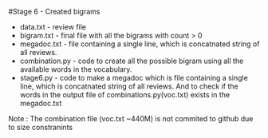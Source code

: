 #Stage 6 - Created bigrams


* data.txt - review file
* bigram.txt - final file with all the bigrams with count > 0
* megadoc.txt - file containing a single line, which is concatnated string of all reviews. 
* combination.py - code to create all the possible bigram using all the available words in the vocabulary.
* stage6.py - code to make a megadoc which is file containing a single line, which is concatnated string of all reviews. And to check if the words in the output file of combinations.py(voc.txt) exists in the megadoc.txt 

Note : The combination file (voc.txt ~440M) is not commited to github due to size constranints

